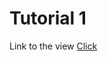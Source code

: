 # Tutorial 1

Link to the view
[Click](https://jaunerc.github.io/WebGL-Tut/tutorial-01/ "Tutorial 1")